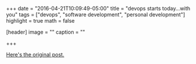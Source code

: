 +++
date = "2016-04-21T10:09:49-05:00"
title = "devops starts today…with you"
tags = ["devops", "software development", "personal development"]
highlight = true
math = false

[header]
  image = ""
  caption = ""

+++

[Here's the original post.](https://medium.com/@barkerd427/devops-starts-today-with-you-2bf90c7f835b)
